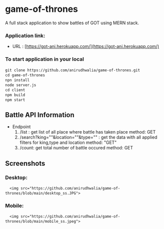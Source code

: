 # game-of-thrones
A full stack application to show battles of GOT using MERN stack.


### Application link:
- URL : [https://got-ani.herokuapp.com/](https://got-ani.herokuapp.com/)
    
    
### To start application in your local
    git clone https://github.com/anirudhwalia/game-of-thrones.git
    cd game-of-thrones
    npn install
    node server.js
    cd client
    npm build
    npm start

## Battle API Information
- Endpoint
    1. /list : get list of all place where battle has taken place
       method: GET
    2. /search?king=""&location=""&type="" : get the data with all applied filters for king,type and location
       method: "GET"
    3. /count: get total number of battle occured
       method: GET
## Screenshots
### Desktop:
      <img src="https://github.com/anirudhwalia/game-of-thrones/blob/main/desktop_ss.JPG">
### Mobile:
      <img src="https://github.com/anirudhwalia/game-of-thrones/blob/main/mobile_ss.jpeg">
   
